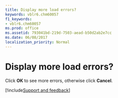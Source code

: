 ```yaml
---
title: Display more load errors?
keywords: vblr6.chm60057
f1_keywords:
- vblr6.chm60057
ms.prod: office
ms.assetid: 793041bd-219d-7503-aead-b50d2ab2e7cc
ms.date: 06/08/2017
localization_priority: Normal
---
```



# Display more load errors?

Click  **OK** to see more errors, otherwise click **Cancel**.

[!include[Support and feedback](~/includes/feedback-boilerplate.md)]